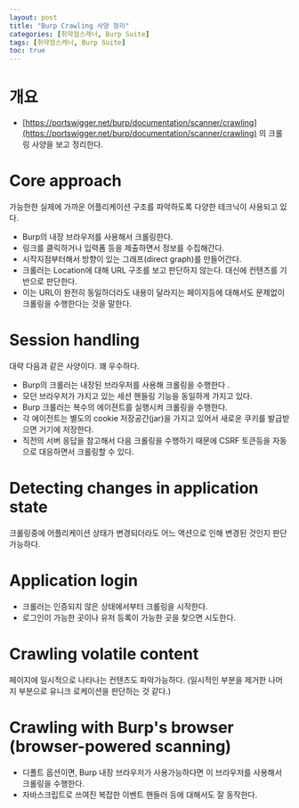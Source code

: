 ```yaml
---
layout: post
title: "Burp Crawling 사양 정리"
categories: [취약점스캐너, Burp Suite]
tags: [취약점스캐너, Burp Suite]
toc: true
---
```


# 개요 
- [https://portswigger.net/burp/documentation/scanner/crawling](https://portswigger.net/burp/documentation/scanner/crawling) 의 크롤링 사양을 보고 정리한다. 


# Core approach 
가능한한 실제에 가까운 어플리케이션 구조를 파악하도록 다양한 테크닉이 사용되고 있다. 
- Burp의 내장 브라우저를 사용해서 크롤링한다. 
- 링크를 클릭하거나 입력폼 등을 제출하면서 정보를 수집해간다. 
- 시작지점부터해서 방향이 있는 그래프(direct graph)를 만들어간다. 
- 크롤러는 Location에 대해 URL 구조를 보고 판단하지 않는다. 대신에 컨텐츠를 기반으로 판단한다. 
- 이는 URL이 완전히 동일하더라도 내용이 달라지는 페이지등에 대해서도 문제없이 크롤링을 수행한다는 것을 말한다. 

# Session handling
대략 다음과 같은 사양이다. 꽤 우수하다. 
- Burp의 크롤러는 내장된 브라우저를 사용해 크롤링을 수행한다 .
- 모던 브라우저가 가지고 있는 세션 핸들링 기능을 동일하게 가지고 있다. 
- Burp 크롤러는 복수의 에이젼트를 실행시켜 크롤링을 수행한다. 
- 각 에이전트는 별도의 cookie 저장공간(jar)을 가지고 있어서 새로운 쿠키를 발급받으면 거기에 저장한다. 
- 직전의 서버 응답을 참고해서 다음 크롤링을 수행하기 때문에 CSRF 토큰등을 자동으로 대응하면서 크롤링할 수 있다. 

# Detecting changes in application state
크롤링중에 어플리케이션 상태가 변경되더라도 어느 액션으로 인해 변경된 것인지 판단가능하다. 


# Application login 
- 크롤러는 인증되지 않은 상태에서부터 크롤링을 시작한다. 
- 로그인이 가능한 곳이나 유저 등록이 가능한 곳을 찾으면 시도한다. 

# Crawling volatile content
페이지에 일시적으로 나타나는 컨텐츠도 파악가능하다. (일시적인 부분을 제거한 나머지 부분으로 유니크 로케이션을 판단하는 것 같다.)

# Crawling with Burp's browser (browser-powered scanning)
- 디폴트 옵션이면, Burp 내장 브라우저가 사용가능하다면 이 브라우저를 사용해서 크롤링을 수행한다. 
- 자바스크립트로 쓰여진 복잡한 이벤트 핸들러 등에 대해서도 잘 동작한다. 